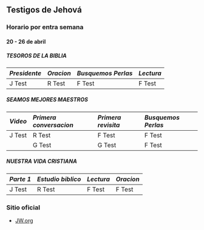 ## Testigos de Jehová
### Horario por entra semana
#### 20 - 26 de abril
##### **TESOROS DE LA BIBLIA**

| *Presidente* | *Oracion*   | *Busquemos Perlas*   | *Lectura*   |
|:-----|:-----|:-----|:-----|
| J Test     | R Test    | F Test     | F Test     |

##### **SEAMOS MEJORES MAESTROS**

| *Video* | *Primera conversacion*   | *Primera revisita*   | *Busquemos Perlas*   |
|:-----|:-----|:-----|:-----|
| J Test    | R Test    | F Test     | F Test    |
|           | G Test    | G Test     | F Test    |

##### **NUESTRA VIDA CRISTIANA**

| *Parte 1* | *Estudio biblico*   | *Lectura*   | *Oracion*   |
|:-----|:-----|:-----|:-----|
| J Test    | R Test    | F Test     |F Test     |

### Sitio oficial
* [JW.org](https://jw.org)
